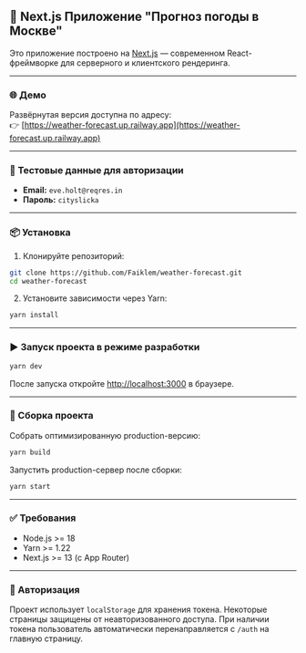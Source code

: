 ## 🚀 Next.js Приложение "Прогноз погоды в Москве"

Это приложение построено на [Next.js](https://nextjs.org/) — современном React-фреймворке для серверного и клиентского рендеринга.

---

### 🌐 Демо

Развёрнутая версия доступна по адресу:  
👉 [https://weather-forecast.up.railway.app](https://weather-forecast.up.railway.app)

---

### 🔑 Тестовые данные для авторизации

- **Email:** `eve.holt@reqres.in`  
- **Пароль:** `cityslicka`

---

### 📦 Установка

1. Клонируйте репозиторий:

```bash
git clone https://github.com/Faiklem/weather-forecast.git
cd weather-forecast
```

2. Установите зависимости через Yarn:

```bash
yarn install
```

---

### ▶️ Запуск проекта в режиме разработки

```bash
yarn dev
```

После запуска откройте [http://localhost:3000](http://localhost:3000) в браузере.

---

### 🔧 Сборка проекта

Собрать оптимизированную production-версию:

```bash
yarn build
```

Запустить production-сервер после сборки:

```bash
yarn start
```

---

### ✅ Требования

* Node.js >= 18
* Yarn >= 1.22
* Next.js >= 13 (с App Router)

---

### 🔐 Авторизация

Проект использует `localStorage` для хранения токена. Некоторые страницы защищены от неавторизованного доступа. При наличии токена пользователь автоматически перенаправляется с `/auth` на главную страницу.
